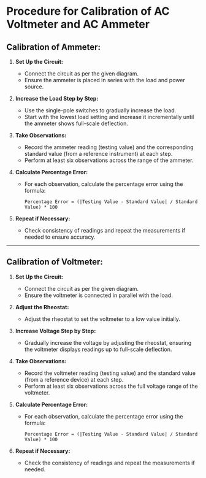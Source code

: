 # Procedure for Calibration of AC Voltmeter and AC Ammeter

## Calibration of Ammeter:

1. **Set Up the Circuit:**
   - Connect the circuit as per the given diagram.
   - Ensure the ammeter is placed in series with the load and power source.

2. **Increase the Load Step by Step:**
   - Use the single-pole switches to gradually increase the load.
   - Start with the lowest load setting and increase it incrementally until the ammeter shows full-scale deflection.

3. **Take Observations:**
   - Record the ammeter reading (testing value) and the corresponding standard value (from a reference instrument) at each step.
   - Perform at least six observations across the range of the ammeter.

4. **Calculate Percentage Error:**
   - For each observation, calculate the percentage error using the formula:
     ```
     Percentage Error = (|Testing Value - Standard Value| / Standard Value) * 100
     ```

5. **Repeat if Necessary:**
   - Check consistency of readings and repeat the measurements if needed to ensure accuracy.

---

## Calibration of Voltmeter:

1. **Set Up the Circuit:**
   - Connect the circuit as per the given diagram.
   - Ensure the voltmeter is connected in parallel with the load.

2. **Adjust the Rheostat:**
   - Adjust the rheostat to set the voltmeter to a low value initially.

3. **Increase Voltage Step by Step:**
   - Gradually increase the voltage by adjusting the rheostat, ensuring the voltmeter displays readings up to full-scale deflection.

4. **Take Observations:**
   - Record the voltmeter reading (testing value) and the standard value (from a reference device) at each step.
   - Perform at least six observations across the full voltage range of the voltmeter.

5. **Calculate Percentage Error:**
   - For each observation, calculate the percentage error using the formula:
     ```
     Percentage Error = (|Testing Value - Standard Value| / Standard Value) * 100
     ```

6. **Repeat if Necessary:**
   - Check the consistency of readings and repeat the measurements if needed.
